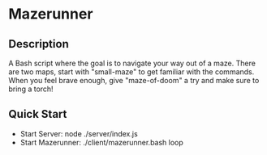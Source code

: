 # Mazerunner

## Description
A Bash script where the goal is to navigate your way out of a maze.
There are two maps, start with "small-maze" to get familiar with the commands.
When you feel brave enough, give "maze-of-doom" a try and make sure to bring a torch!

## Quick Start
* Start Server: node ./server/index.js
* Start Mazerunner: ./client/mazerunner.bash loop